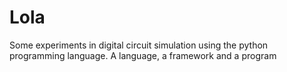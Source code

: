 Lola
====

Some experiments in digital circuit simulation using the python programming language. A language, a framework and a program
